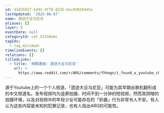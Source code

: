 ```yaml
---
id: 43d25927-5d92-4ff8-8235-bec03029445a
lastUpdated: '2025-06-07'
name: 遗迹大豆乌尼亚
aliases: []
layer: 8
eventDate: null
categoryId: cat_X3JSNomc
tagIds:
  - tag_m2cLNuOr
timelineEvents: []
relations: []
titledLinks:
  - title: '相關連結: 遗迹大豆乌尼亚'
    url: >-
      https://www.reddit.com/r/ARG/comments/fhhegn/i_found_a_youtube_channel_by_the_name_it_is_in/
---
```

源于Youtube上的一个个人频道，「遗迹大豆乌尼亚」可能为其早期谷歌机翻形成的中文频道名。发布视频均为竖屏拍摄、时间不到一分钟的短视频，然而其阴暗的拍摄环境，以及对视频中的年轻少女可能存在的「折磨」行为非常令人不安。有人认为这些内容是未知的犯罪记录，也有人指出ARG的可能性。
